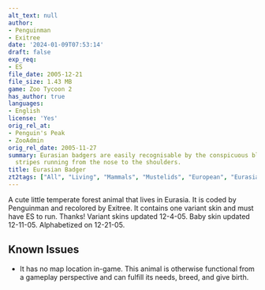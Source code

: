 ```yaml
---
alt_text: null
author:
- Penguinman
- Exitree
date: '2024-01-09T07:53:14'
draft: false
exp_req:
- ES
file_date: 2005-12-21
file_size: 1.43 MB
game: Zoo Tycoon 2
has_author: true
languages:
- English
license: 'Yes'
orig_rel_at:
- Penguin's Peak
- ZooAdmin
orig_rel_date: 2005-11-27
summary: Eurasian badgers are easily recognisable by the conspicuous black and white
  stripes running from the nose to the shoulders.
title: Eurasian Badger
zt2tags: ["All", "Living", "Mammals", "Mustelids", "European", "Eurasian", "ZT2", "Endangered Species"]
---
```

A cute little temperate forest animal that lives in Eurasia. It is coded by Penguinman and recolored by Exitree. It contains one variant skin and must have ES to run. Thanks! Variant skins updated 12-4-05. Baby skin updated 12-11-05. Alphabetized on 12-21-05.

## Known Issues
- It has no map location in-game. This animal is otherwise functional from a gameplay perspective and can fulfill its needs, breed, and give birth.